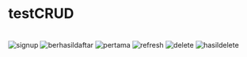 # testCRUD
#
#
![signup](https://cloud.githubusercontent.com/assets/22125833/23999295/891a12d6-0a8a-11e7-856c-4746059b8731.PNG)
![berhasildaftar](https://cloud.githubusercontent.com/assets/22125833/23999296/8a98c21a-0a8a-11e7-9725-2a0784e0f55a.PNG)
![pertama](https://cloud.githubusercontent.com/assets/22125833/23999349/b952f936-0a8a-11e7-8efb-072605c441a9.PNG)
![refresh](https://cloud.githubusercontent.com/assets/22125833/23999354/bc3ed8a4-0a8a-11e7-8b55-e2f29c2dcdbe.PNG)
![delete](https://cloud.githubusercontent.com/assets/22125833/23999387/dd8fcdf6-0a8a-11e7-84fd-2b7e5d6018f7.PNG)
![hasildelete](https://cloud.githubusercontent.com/assets/22125833/23999389/dea67bc2-0a8a-11e7-80bb-5cce5bc53cd2.PNG)
